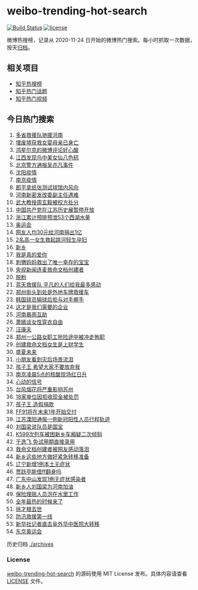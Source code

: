 # weibo-trending-hot-search

[![Build Status](https://github.com/justjavac/weibo-trending-hot-search/workflows/ci/badge.svg?branch=master)](https://github.com/justjavac/weibo-trending-hot-search/actions)
[![license](https://img.shields.io/github/license/justjavac/weibo-trending-hot-search)](https://github.com/justjavac/weibo-trending-hot-search/blob/master/LICENSE)

微博热搜榜，记录从 2020-11-24 日开始的微博热门搜索。每小时抓取一次数据，按天[归档](./archives)。

## 相关项目

- [知乎热搜榜](https://github.com/justjavac/zhihu-trending-top-search)
- [知乎热门话题](https://github.com/justjavac/zhihu-trending-hot-questions)
- [知乎热门视频](https://github.com/justjavac/zhihu-trending-hot-video)

## 今日热门搜索

<!-- BEGIN -->
<!-- 最后更新时间 Fri Jul 23 2021 01:21:58 GMT+0800 (China Standard Time) -->

1. [多省救援队驰援河南](https://s.weibo.com//weibo?q=%23%E5%A4%9A%E7%9C%81%E6%95%91%E6%8F%B4%E9%98%9F%E9%A9%B0%E6%8F%B4%E6%B2%B3%E5%8D%97%23&Refer=new_time)
1. [埋废墟获救女婴母亲已身亡](https://s.weibo.com//weibo?q=%23%E5%9F%8B%E5%BA%9F%E5%A2%9F%E8%8E%B7%E6%95%91%E5%A5%B3%E5%A9%B4%E6%AF%8D%E4%BA%B2%E5%B7%B2%E8%BA%AB%E4%BA%A1%23&Refer=top)
1. [鸿星尔克的微博评论好心酸](https://s.weibo.com//weibo?q=%23%E9%B8%BF%E6%98%9F%E5%B0%94%E5%85%8B%E7%9A%84%E5%BE%AE%E5%8D%9A%E8%AF%84%E8%AE%BA%E5%A5%BD%E5%BF%83%E9%85%B8%23&Refer=top)
1. [江西发现鸟中美女仙八色鸫](https://s.weibo.com//weibo?q=%23%E6%B1%9F%E8%A5%BF%E5%8F%91%E7%8E%B0%E9%B8%9F%E4%B8%AD%E7%BE%8E%E5%A5%B3%E4%BB%99%E5%85%AB%E8%89%B2%E9%B8%AB%23&Refer=top)
1. [北京警方通报吴亦凡事件](https://s.weibo.com//weibo?q=%23%E5%8C%97%E4%BA%AC%E8%AD%A6%E6%96%B9%E9%80%9A%E6%8A%A5%E5%90%B4%E4%BA%A6%E5%87%A1%E4%BA%8B%E4%BB%B6%23&Refer=top)
1. [沈阳疫情](https://s.weibo.com//weibo?q=%E6%B2%88%E9%98%B3%E7%96%AB%E6%83%85&Refer=top)
1. [南京疫情](https://s.weibo.com//weibo?q=%23%E5%8D%97%E4%BA%AC%E7%96%AB%E6%83%85%23&Refer=top)
1. [郎平拿纸张测试球馆内风向](https://s.weibo.com//weibo?q=%23%E9%83%8E%E5%B9%B3%E6%8B%BF%E7%BA%B8%E5%BC%A0%E6%B5%8B%E8%AF%95%E7%90%83%E9%A6%86%E5%86%85%E9%A3%8E%E5%90%91%23&Refer=top)
1. [河南新密发改委副主任遇难](https://s.weibo.com//weibo?q=%23%E6%B2%B3%E5%8D%97%E6%96%B0%E5%AF%86%E5%8F%91%E6%94%B9%E5%A7%94%E5%89%AF%E4%B8%BB%E4%BB%BB%E9%81%87%E9%9A%BE%23&Refer=top)
1. [武大教授周玄毅被校方处分](https://s.weibo.com//weibo?q=%23%E6%AD%A6%E5%A4%A7%E6%95%99%E6%8E%88%E5%91%A8%E7%8E%84%E6%AF%85%E8%A2%AB%E6%A0%A1%E6%96%B9%E5%A4%84%E5%88%86%23&Refer=top)
1. [中国共产党在江苏历史展暂停开放](https://s.weibo.com//weibo?q=%23%E4%B8%AD%E5%9B%BD%E5%85%B1%E4%BA%A7%E5%85%9A%E5%9C%A8%E6%B1%9F%E8%8B%8F%E5%8E%86%E5%8F%B2%E5%B1%95%E6%9A%82%E5%81%9C%E5%BC%80%E6%94%BE%23&Refer=top)
1. [浙江累计预排预泄53个西湖水量](https://s.weibo.com//weibo?q=%23%E6%B5%99%E6%B1%9F%E7%B4%AF%E8%AE%A1%E9%A2%84%E6%8E%92%E9%A2%84%E6%B3%8453%E4%B8%AA%E8%A5%BF%E6%B9%96%E6%B0%B4%E9%87%8F%23&Refer=top)
1. [奥运会](https://s.weibo.com//weibo?q=%E5%A5%A5%E8%BF%90%E4%BC%9A&Refer=top)
1. [网友人均30元给河南捐出1亿](https://s.weibo.com//weibo?q=%23%E7%BD%91%E5%8F%8B%E4%BA%BA%E5%9D%8730%E5%85%83%E7%BB%99%E6%B2%B3%E5%8D%97%E6%8D%90%E5%87%BA1%E4%BA%BF%23&Refer=top)
1. [2名高一女生救起跳河轻生孕妇](https://s.weibo.com//weibo?q=%232%E5%90%8D%E9%AB%98%E4%B8%80%E5%A5%B3%E7%94%9F%E6%95%91%E8%B5%B7%E8%B7%B3%E6%B2%B3%E8%BD%BB%E7%94%9F%E5%AD%95%E5%A6%87%23&Refer=top)
1. [新乡](https://s.weibo.com//weibo?q=%E6%96%B0%E4%B9%A1&Refer=top)
1. [我是真的爱你](https://s.weibo.com//weibo?q=%23%E6%88%91%E6%98%AF%E7%9C%9F%E7%9A%84%E7%88%B1%E4%BD%A0%23&Refer=top)
1. [刺猬妈妈救出了唯一幸存的宝宝](https://s.weibo.com//weibo?q=%23%E5%88%BA%E7%8C%AC%E5%A6%88%E5%A6%88%E6%95%91%E5%87%BA%E4%BA%86%E5%94%AF%E4%B8%80%E5%B9%B8%E5%AD%98%E7%9A%84%E5%AE%9D%E5%AE%9D%23&Refer=top)
1. [央视新闻连麦救命文档创建者](https://s.weibo.com//weibo?q=%23%E5%A4%AE%E8%A7%86%E6%96%B0%E9%97%BB%E8%BF%9E%E9%BA%A6%E6%95%91%E5%91%BD%E6%96%87%E6%A1%A3%E5%88%9B%E5%BB%BA%E8%80%85%23&Refer=top)
1. [脱粉](https://s.weibo.com//weibo?q=%E8%84%B1%E7%B2%89&Refer=top)
1. [蓝天救援队
   平凡的人们给我最多感动](https://s.weibo.com//weibo?q=%E8%93%9D%E5%A4%A9%E6%95%91%E6%8F%B4%E9%98%9F%20%E5%B9%B3%E5%87%A1%E7%9A%84%E4%BA%BA%E4%BB%AC%E7%BB%99%E6%88%91%E6%9C%80%E5%A4%9A%E6%84%9F%E5%8A%A8&Refer=top)
1. [郑州街头到处是外地车牌救援车](https://s.weibo.com//weibo?q=%23%E9%83%91%E5%B7%9E%E8%A1%97%E5%A4%B4%E5%88%B0%E5%A4%84%E6%98%AF%E5%A4%96%E5%9C%B0%E8%BD%A6%E7%89%8C%E6%95%91%E6%8F%B4%E8%BD%A6%23&Refer=top)
1. [韩国球员输球后拒与对手握手](https://s.weibo.com//weibo?q=%23%E9%9F%A9%E5%9B%BD%E7%90%83%E5%91%98%E8%BE%93%E7%90%83%E5%90%8E%E6%8B%92%E4%B8%8E%E5%AF%B9%E6%89%8B%E6%8F%A1%E6%89%8B%23&Refer=top)
1. [这才是我们需要的企业](https://s.weibo.com//weibo?q=%23%E8%BF%99%E6%89%8D%E6%98%AF%E6%88%91%E4%BB%AC%E9%9C%80%E8%A6%81%E7%9A%84%E4%BC%81%E4%B8%9A%23&Refer=top)
1. [河南暴雨互助](https://s.weibo.com//weibo?q=%23%E6%B2%B3%E5%8D%97%E6%9A%B4%E9%9B%A8%E4%BA%92%E5%8A%A9%23&Refer=top)
1. [萧嫣谈女性穿衣自由](https://s.weibo.com//weibo?q=%23%E8%90%A7%E5%AB%A3%E8%B0%88%E5%A5%B3%E6%80%A7%E7%A9%BF%E8%A1%A3%E8%87%AA%E7%94%B1%23&Refer=top)
1. [汪康夫](https://s.weibo.com//weibo?q=%23%E6%B1%AA%E5%BA%B7%E5%A4%AB%23&Refer=top)
1. [郑州一公路女职工抢险途中被冲走殉职](https://s.weibo.com//weibo?q=%23%E9%83%91%E5%B7%9E%E4%B8%80%E5%85%AC%E8%B7%AF%E5%A5%B3%E8%81%8C%E5%B7%A5%E6%8A%A2%E9%99%A9%E9%80%94%E4%B8%AD%E8%A2%AB%E5%86%B2%E8%B5%B0%E6%AE%89%E8%81%8C%23&Refer=top)
1. [创建救命文档女生是上财学生](https://s.weibo.com//weibo?q=%23%E5%88%9B%E5%BB%BA%E6%95%91%E5%91%BD%E6%96%87%E6%A1%A3%E5%A5%B3%E7%94%9F%E6%98%AF%E4%B8%8A%E8%B4%A2%E5%AD%A6%E7%94%9F%23&Refer=top)
1. [盛夏未来](https://s.weibo.com//weibo?q=%E7%9B%9B%E5%A4%8F%E6%9C%AA%E6%9D%A5&Refer=top)
1. [小朋友看到灾后场景流泪](https://s.weibo.com//weibo?q=%23%E5%B0%8F%E6%9C%8B%E5%8F%8B%E7%9C%8B%E5%88%B0%E7%81%BE%E5%90%8E%E5%9C%BA%E6%99%AF%E6%B5%81%E6%B3%AA%23&Refer=top)
1. [孩子王 希望大家不要放弃我](https://s.weibo.com//weibo?q=%E5%AD%A9%E5%AD%90%E7%8E%8B%20%E5%B8%8C%E6%9C%9B%E5%A4%A7%E5%AE%B6%E4%B8%8D%E8%A6%81%E6%94%BE%E5%BC%83%E6%88%91&Refer=top)
1. [南京凌晨5点的核酸现场红日升](https://s.weibo.com//weibo?q=%23%E5%8D%97%E4%BA%AC%E5%87%8C%E6%99%A85%E7%82%B9%E7%9A%84%E6%A0%B8%E9%85%B8%E7%8E%B0%E5%9C%BA%E7%BA%A2%E6%97%A5%E5%8D%87%23&Refer=top)
1. [心动的信号](https://s.weibo.com//weibo?q=%E5%BF%83%E5%8A%A8%E7%9A%84%E4%BF%A1%E5%8F%B7&Refer=top)
1. [台风烟花将严重影响苏州](https://s.weibo.com//weibo?q=%23%E5%8F%B0%E9%A3%8E%E7%83%9F%E8%8A%B1%E5%B0%86%E4%B8%A5%E9%87%8D%E5%BD%B1%E5%93%8D%E8%8B%8F%E5%B7%9E%23&Refer=top)
1. [18家单位因拒收现金被处罚](https://s.weibo.com//weibo?q=%2318%E5%AE%B6%E5%8D%95%E4%BD%8D%E5%9B%A0%E6%8B%92%E6%94%B6%E7%8E%B0%E9%87%91%E8%A2%AB%E5%A4%84%E7%BD%9A%23&Refer=top)
1. [孩子王 造假捐款](https://s.weibo.com//weibo?q=%E5%AD%A9%E5%AD%90%E7%8E%8B%20%E9%80%A0%E5%81%87%E6%8D%90%E6%AC%BE&Refer=top)
1. [FF91将在未来1年开始交付](https://s.weibo.com//weibo?q=%23FF91%E5%B0%86%E5%9C%A8%E6%9C%AA%E6%9D%A51%E5%B9%B4%E5%BC%80%E5%A7%8B%E4%BA%A4%E4%BB%98%23&Refer=top)
1. [江苏溧阳通报一例新冠阳性人员行程轨迹](https://s.weibo.com//weibo?q=%23%E6%B1%9F%E8%8B%8F%E6%BA%A7%E9%98%B3%E9%80%9A%E6%8A%A5%E4%B8%80%E4%BE%8B%E6%96%B0%E5%86%A0%E9%98%B3%E6%80%A7%E4%BA%BA%E5%91%98%E8%A1%8C%E7%A8%8B%E8%BD%A8%E8%BF%B9%23&Refer=top)
1. [刘国梁说队员是国宝](https://s.weibo.com//weibo?q=%23%E5%88%98%E5%9B%BD%E6%A2%81%E8%AF%B4%E9%98%9F%E5%91%98%E6%98%AF%E5%9B%BD%E5%AE%9D%23&Refer=top)
1. [K599次列车被困新乡车厢疑二次倾斜](https://s.weibo.com//weibo?q=K599%E6%AC%A1%E5%88%97%E8%BD%A6%E8%A2%AB%E5%9B%B0%E6%96%B0%E4%B9%A1%E8%BD%A6%E5%8E%A2%E7%96%91%E4%BA%8C%E6%AC%A1%E5%80%BE%E6%96%9C&Refer=top)
1. [于逸飞 免试用期直接录用](https://s.weibo.com//weibo?q=%E4%BA%8E%E9%80%B8%E9%A3%9E%20%E5%85%8D%E8%AF%95%E7%94%A8%E6%9C%9F%E7%9B%B4%E6%8E%A5%E5%BD%95%E7%94%A8&Refer=top)
1. [救命文档创建者被网友感动落泪](https://s.weibo.com//weibo?q=%23%E6%95%91%E5%91%BD%E6%96%87%E6%A1%A3%E5%88%9B%E5%BB%BA%E8%80%85%E8%A2%AB%E7%BD%91%E5%8F%8B%E6%84%9F%E5%8A%A8%E8%90%BD%E6%B3%AA%23&Refer=top)
1. [新乡这些地方做好紧急转移准备](https://s.weibo.com//weibo?q=%23%E6%96%B0%E4%B9%A1%E8%BF%99%E4%BA%9B%E5%9C%B0%E6%96%B9%E5%81%9A%E5%A5%BD%E7%B4%A7%E6%80%A5%E8%BD%AC%E7%A7%BB%E5%87%86%E5%A4%87%23&Refer=top)
1. [辽宁新增1例本土无症状](https://s.weibo.com//weibo?q=%23%E8%BE%BD%E5%AE%81%E6%96%B0%E5%A2%9E1%E4%BE%8B%E6%9C%AC%E5%9C%9F%E6%97%A0%E7%97%87%E7%8A%B6%23&Refer=top)
1. [贾跃亭能借ff翻身吗](https://s.weibo.com//weibo?q=%23%E8%B4%BE%E8%B7%83%E4%BA%AD%E8%83%BD%E5%80%9Fff%E7%BF%BB%E8%BA%AB%E5%90%97%23&Refer=top)
1. [广东中山发现1例无症状感染者](https://s.weibo.com//weibo?q=%23%E5%B9%BF%E4%B8%9C%E4%B8%AD%E5%B1%B1%E5%8F%91%E7%8E%B01%E4%BE%8B%E6%97%A0%E7%97%87%E7%8A%B6%E6%84%9F%E6%9F%93%E8%80%85%23&Refer=top)
1. [新乡人刘国梁为河南加油](https://s.weibo.com//weibo?q=%23%E6%96%B0%E4%B9%A1%E4%BA%BA%E5%88%98%E5%9B%BD%E6%A2%81%E4%B8%BA%E6%B2%B3%E5%8D%97%E5%8A%A0%E6%B2%B9%23&Refer=top)
1. [保险理赔人员泡在水里工作](https://s.weibo.com//weibo?q=%23%E4%BF%9D%E9%99%A9%E7%90%86%E8%B5%94%E4%BA%BA%E5%91%98%E6%B3%A1%E5%9C%A8%E6%B0%B4%E9%87%8C%E5%B7%A5%E4%BD%9C%23&Refer=top)
1. [全年最热的时候来了](https://s.weibo.com//weibo?q=%23%E5%85%A8%E5%B9%B4%E6%9C%80%E7%83%AD%E7%9A%84%E6%97%B6%E5%80%99%E6%9D%A5%E4%BA%86%23&Refer=top)
1. [徐才根去世](https://s.weibo.com//weibo?q=%23%E5%BE%90%E6%89%8D%E6%A0%B9%E5%8E%BB%E4%B8%96%23&Refer=top)
1. [防汛救援第一线](https://s.weibo.com//weibo?q=%23%E9%98%B2%E6%B1%9B%E6%95%91%E6%8F%B4%E7%AC%AC%E4%B8%80%E7%BA%BF%23&Refer=new_time)
1. [新华社记者直击阜外华中医院大转移](https://s.weibo.com//weibo?q=%23%E6%96%B0%E5%8D%8E%E7%A4%BE%E8%AE%B0%E8%80%85%E7%9B%B4%E5%87%BB%E9%98%9C%E5%A4%96%E5%8D%8E%E4%B8%AD%E5%8C%BB%E9%99%A2%E5%A4%A7%E8%BD%AC%E7%A7%BB%23&Refer=top)
1. [东京奥运会](https://s.weibo.com//weibo?q=%E4%B8%9C%E4%BA%AC%E5%A5%A5%E8%BF%90%E4%BC%9A&Refer=top)

<!-- END -->

历史归档 [./archives](./archives)

### License

[weibo-trending-hot-search](https://github.com/justjavac/weibo-trending-hot-search)
的源码使用 MIT License 发布。具体内容请查看 [LICENSE](./LICENSE) 文件。
